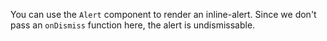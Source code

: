 You can use the `Alert` component to render an inline-alert. Since we don't pass an `onDismiss` function here, the alert is undismissable.